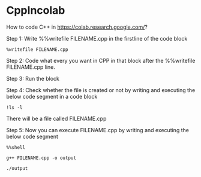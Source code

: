 # CppIncolab

How to code C++ in https://colab.research.google.com/?

Step 1: Write %%writefile FILENAME.cpp in the firstline of the code block

	%writefile FILENAME.cpp

Step 2: Code what every you want in CPP in that block after the %%writefile FILENAME.cpp line.

Step 3: Run the block

Step 4: Check whether the file is created or not by writing and executing the below code segment in a code block

	!ls -l

There will be a file called FILENAME.cpp

Step 5: Now you can execute FILENAME.cpp by writing and executing the below code segment 

	%%shell

	g++ FILENAME.cpp -o output

	./output

